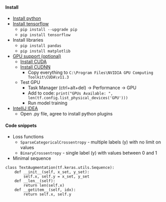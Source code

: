 #### Install
* [Install python](https://www.python.org/downloads/)
* [Install tensorflow](https://www.tensorflow.org/install)
    * `pip install --upgrade pip`
    * `pip install tensorflow`
* Install libraries
    * `pip install pandas`
    * `pip install matplotlib`
* [GPU support (optional)](https://www.tensorflow.org/install/gpu)
    * [Install CUDA](https://developer.nvidia.com/cuda-zone)
    * [Install CUDNN](https://developer.nvidia.com/cudnn)
        * Copy everything to `C:\Program Files\NVIDIA GPU Computing Toolkit\CUDA\v11.3`
    * Test GPU
        * Task Manager (ctrl+alt+del) -> Performance -> GPU
        * Add to code: `print("GPUs Available: ", len(tf.config.list_physical_devices('GPU')))`
        * Run model training         
* [IntelliJ IDEA](https://plugins.jetbrains.com/plugin/631-python)
    * Open .py file, agree to install python plugins

#### Code snippets
* Loss functions
    * `SparseCategoricalCrossentropy` - multiple labels (y) with no limit on values
    * `BinaryCrossentropy` - single label (y) with values between 0 and 1
* Minimal sequence
```
class TextAugmentation(tf.keras.utils.Sequence):
    def __init__(self, x_set, y_set):
        self.x, self.y = x_set, y_set
    def __len__(self):
        return len(self.x)
    def __getitem__(self, idx):
        return self.x, self.y
```
